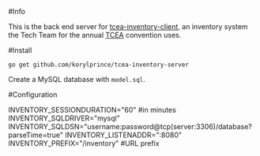 #Info

This is the back end server for [tcea-inventory-client](https://github.com/korylprince/tcea-inventory-client), an inventory system the Tech Team for the annual [TCEA](tcea.org) convention uses.

#Install

```
go get github.com/korylprince/tcea-inventory-server
```

Create a MySQL database with `model.sql`.

#Configuration

INVENTORY_SESSIONDURATION="60" #in minutes
INVENTORY_SQLDRIVER="mysql"
INVENTORY_SQLDSN="username:password@tcp(server:3306)/database?parseTime=true"
INVENTORY_LISTENADDR=":8080"
INVENTORY_PREFIX="/inventory" #URL prefix
